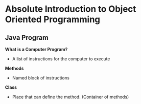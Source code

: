 # Absolute Introduction to Object Oriented Programming
## Java Program
**What is a Computer Program?**
- A list of instructions for the computer to execute

**Methods**
- Named block of instructions

**Class**
- Place that can define the method. (Container of methods)